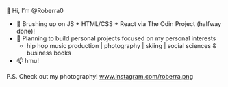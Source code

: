👋 Hi, I’m @Roberra0
  * 🌱 Brushing up on JS + HTML/CSS + React via The Odin Project (halfway done)!
  * 👀 Planning to build personal projects focused on my personal interests
    * hip hop music production | photography | skiing | social sciences & business books
  * 📫 hmu!

P.S. Check out my photography! www.instagram.com/roberra.png
<!---
Roberra0/Roberra0 is a ✨ special ✨ repository because its `README.md` (this file) appears on your GitHub profile.
You can click the Preview link to take a look at your changes.
--->
